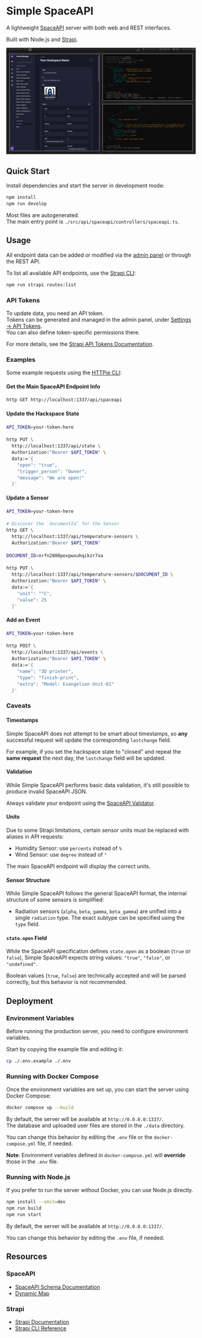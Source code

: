 # Simple SpaceAPI

A lightweight [SpaceAPI](https://spaceapi.io/) server
with both web and REST interfaces.

Built with Node.js and [Strapi](https://github.com/strapi/strapi).

![Screenshot](/docs/images/screenshot-main.png?raw=true)

## Quick Start

Install dependencies and start the server in development mode:

```sh
npm install
npm run develop
```

Most files are autogenerated.<br>
The main entry point is `./src/api/spaceapi/controllers/spaceapi.ts`.

## Usage

All endpoint data can be added or modified
via the [admin panel](http://localhost:1337/admin)
or through the REST API.

To list all available API endpoints,
use the [Strapi CLI](https://docs.strapi.io/cms/cli):

```sh
npm run strapi routes:list
```

### API Tokens

To update data, you need an API token.<br>
Tokens can be generated and managed in the admin panel, under
[Settings → API Tokens](http://localhost:1337/admin/settings/api-tokens).<br>
You can also define token-specific permissions there.

For more details, see the
[Strapi API Tokens Documentation](https://docs.strapi.io/cms/features/api-tokens).

### Examples

Some example requests using the [HTTPie CLI](https://httpie.io/cli):

#### Get the Main SpaceAPI Endpoint Info

```sh
http GET http://localhost:1337/api/spaceapi
```

#### Update the Hackspace State

```sh
API_TOKEN=your-token-here

http PUT \
  http://localhost:1337/api/state \
  Authorization:"Bearer $API_TOKEN" \
  data:='{
    "open": "true",
    "trigger_person": "Owner",
    "message": "We are open!"
  }'
```

#### Update a Sensor

```sh
API_TOKEN=your-token-here

# Discover the `documentId` for the Sensor
http GET \
  http://localhost:1337/api/temperature-sensors \
  Authorization:"Bearer $API_TOKEN"

DOCUMENT_ID=nrfn2800pexpwxuhqikzr7xa

http PUT \
  http://localhost:1337/api/temperature-sensors/$DOCUMENT_ID \
  Authorization:"Bearer $API_TOKEN" \
  data:='{
    "unit": "°C",
    "value": 25
  }'
```

#### Add an Event

```sh
API_TOKEN=your-token-here

http POST \
  http://localhost:1337/api/events \
  Authorization:"Bearer $API_TOKEN" \
  data:='{
    "name": "3D printer",
    "type": "finish-print",
    "extra": "Model: Evangelion Unit-01"
  }'
```

### Caveats

#### Timestamps

Simple SpaceAPI does not attempt to be smart about timestamps,
so **any** successful request will update the corresponding `lastchange` field.

For example, if you set the hackspace state to "closed"
and repeat the **same request** the next day,
the `lastchange` field will be updated.

#### Validation

While Simple SpaceAPI performs basic data validation,
it's still possible to produce invalid SpaceAPI JSON.

Always validate your endpoint using the
[SpaceAPI Validator](https://spaceapi.io/validator/).

#### Units

Due to some Strapi limitations,
certain sensor units must be replaced with aliases in API requests:

- Humidity Sensor: use `percents` instead of `%`
- Wind Sensor: use `degree` instead of `°`

The main SpaceAPI endpoint will display the correct units.

#### Sensor Structure

While Simple SpaceAPI follows the general SpaceAPI format,
the internal structure of some sensors is simplified:

- Radiation sensors (`alpha`, `beta`, `gamma`, `beta_gamma`)
  are unified into a single `radiation` type.
  The exact subtype can be specified using the `type` field.

#### `state.open` Field

While the SpaceAPI specification defines `state.open`
as a boolean (`true` or `false`),
Simple SpaceAPI expects string values: `"true"`, `"false"`, or `"undefined"`.

Boolean values (`true`, `false`) are technically accepted
and will be parsed correctly, but this behavior is not recommended.

## Deployment

### Environment Variables

Before running the production server,
you need to configure environment variables.

Start by copying the example file and editing it:

```sh
cp ./.env.example ./.env
```

### Running with Docker Compose

Once the environment variables are set up,
you can start the server using Docker Compose:

```sh
docker compose up --build
```

By default, the server will be available at `http://0.0.0.0:1337/`.<br>
The database and uploaded user files are stored in the `./data` directory.

You can change this behavior by editing the `.env` file
or the `docker-compose.yml` file, if needed.

**Note**: Environment variables defined in `docker-compose.yml`
will **override** those in the `.env` file.

### Running with Node.js

If you prefer to run the server without Docker, you can use Node.js directly.

```sh
npm install --omit=dev
npm run build
npm run start
```

By default, the server will be available at `http://0.0.0.0:1337/`.

You can change this behavior by editing the `.env` file, if needed.

## Resources

### SpaceAPI

- [SpaceAPI Schema Documentation](https://spaceapi.io/docs/)
- [Dynamic Map](https://mapall.space/)

### Strapi

- [Strapi Documentation](https://docs.strapi.io)
- [Strapi CLI Reference](https://docs.strapi.io/dev-docs/cli)
